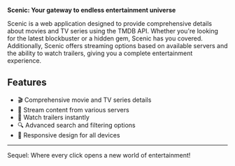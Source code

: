 **Scenic: Your gateway to endless entertainment universe**

Scenic is a web application designed to provide comprehensive details about movies and TV series using the TMDB API. Whether you're looking for the latest blockbuster or a hidden gem, Scenic has you covered. Additionally, Scenic offers streaming options based on available servers and the ability to watch trailers, giving you a complete entertainment experience.

## Features

- 🎬 Comprehensive movie and TV series details
- 🌊 Stream content from various servers
- 🍿 Watch trailers instantly
- 🔍 Advanced search and filtering options
- 📱 Responsive design for all devices

---

Sequel: Where every click opens a new world of entertainment!
